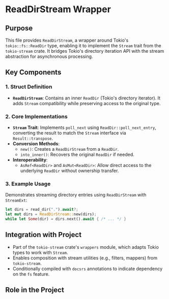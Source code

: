 # ReadDirStream Wrapper

## Purpose
This file provides `ReadDirStream`, a wrapper around Tokio's `tokio::fs::ReadDir` type, enabling it to implement the `Stream` trait from the `tokio-stream` crate. It bridges Tokio's directory iteration API with the stream abstraction for asynchronous processing.

## Key Components

### 1. Struct Definition
- **`ReadDirStream`**: Contains an inner `ReadDir` (Tokio's directory iterator). It adds `Stream` compatibility while preserving access to the original type.

### 2. Core Implementations
- **`Stream` Trait**: Implements `poll_next` using `ReadDir::poll_next_entry`, converting the result to match the `Stream` interface via `Result::transpose`.
- **Conversion Methods**:
  - `new()`: Creates a `ReadDirStream` from a `ReadDir`.
  - `into_inner()`: Recovers the original `ReadDir` if needed.
- **Interoperability**:
  - `AsRef<ReadDir>` and `AsMut<ReadDir>`: Allow direct access to the underlying `ReadDir` without ownership transfer.

### 3. Example Usage
Demonstrates streaming directory entries using `ReadDirStream` with `StreamExt`:
```rust
let dirs = read_dir(".").await?;
let mut dirs = ReadDirStream::new(dirs);
while let Some(dir) = dirs.next().await { /* ... */ }
```

## Integration with Project
- Part of the `tokio-stream` crate's `wrappers` module, which adapts Tokio types to work with `Stream`.
- Enables composition with stream utilities (e.g., filters, mappers) from `tokio-stream`.
- Conditionally compiled with `docsrs` annotations to indicate dependency on the `fs` feature.

## Role in the Project